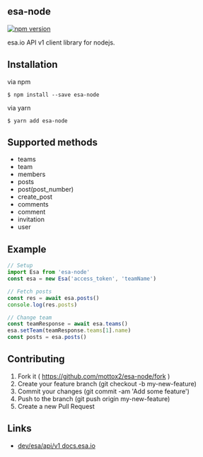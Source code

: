 ## esa-node

[![npm version](https://badge.fury.io/js/esa-node.svg)](https://badge.fury.io/js/esa-node)

esa.io API v1 client library for nodejs.


## Installation

via npm

```
$ npm install --save esa-node
```

via yarn
```
$ yarn add esa-node
```

## Supported methods
- teams
- team
- members
- posts
- post(post_number)
- create_post
- comments
- comment
- invitation
- user

## Example

```js
// Setup
import Esa from 'esa-node'
const esa = new Esa('access_token', 'teamName')

// Fetch posts
const res = await esa.posts()
console.log(res.posts)

// Change team
const teamResponse = await esa.teams()
esa.setTeam(teamResponse.teams[1].name)
const posts = esa.posts()
```

## Contributing
1. Fork it ( https://github.com/mottox2/esa-node/fork )
2. Create your feature branch (git checkout -b my-new-feature)
3. Commit your changes (git commit -am 'Add some feature')
4. Push to the branch (git push origin my-new-feature)
5. Create a new Pull Request

## Links
- [dev/esa/api/v1 docs.esa.io](https://docs.esa.io/posts/102)
